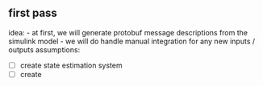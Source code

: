 
## first pass
idea:
    - at first, we will generate protobuf message descriptions from the simulink model
    - we will do handle manual integration for any new inputs / outputs
assumptions:

- [ ] create state estimation system
- [ ] create 